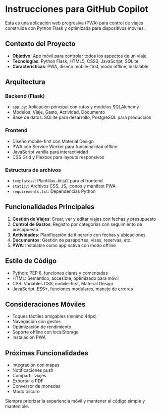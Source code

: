 # Instrucciones para GitHub Copilot

Esta es una aplicación web progresiva (PWA) para control de viajes construida con Python Flask y optimizada para dispositivos móviles.

## Contexto del Proyecto

- **Objetivo**: App móvil para controlar todos los aspectos de un viaje
- **Tecnologías**: Python Flask, HTML5, CSS3, JavaScript, SQLite
- **Características**: PWA, diseño mobile-first, modo offline, instalable

## Arquitectura

### Backend (Flask)
- `app.py`: Aplicación principal con rutas y modelos SQLAlchemy
- Modelos: Viaje, Gasto, Actividad, Documento
- Base de datos: SQLite para desarrollo, PostgreSQL para producción

### Frontend
- Diseño mobile-first con Material Design
- PWA con Service Worker para funcionalidad offline
- JavaScript vanilla para interactividad
- CSS Grid y Flexbox para layouts responsivos

### Estructura de archivos
- `templates/`: Plantillas Jinja2 para el frontend
- `static/`: Archivos CSS, JS, iconos y manifest PWA
- `requirements.txt`: Dependencias Python

## Funcionalidades Principales

1. **Gestión de Viajes**: Crear, ver y editar viajes con fechas y presupuesto
2. **Control de Gastos**: Registro por categorías con seguimiento de presupuesto
3. **Actividades**: Planificación de itinerario con fechas y ubicaciones
4. **Documentos**: Gestión de pasaportes, visas, reservas, etc.
5. **PWA**: Instalable como app nativa con modo offline

## Estilo de Código

- Python: PEP 8, funciones claras y comentadas
- HTML: Semántico, accesible, optimizado para móvil
- CSS: Variables CSS, mobile-first, Material Design
- JavaScript: ES6+, funciones modulares, manejo de errores

## Consideraciones Móviles

- Toques táctiles amigables (mínimo 44px)
- Navegación con gestos
- Optimización de rendimiento
- Soporte offline con localStorage
- Instalación PWA

## Próximas Funcionalidades

- Integración con mapas
- Notificaciones push
- Compartir viajes
- Exportar a PDF
- Conversor de monedas
- Modo oscuro

Siempre priorizar la experiencia móvil y mantener el código simple y mantenible.
